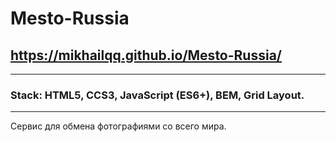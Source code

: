 # Mesto-Russia
## https://mikhailqq.github.io/Mesto-Russia/
---
###  Stack: HTML5, CCS3, JavaScript (ES6+), BEM, Grid Layout.
---
Сервис для обмена фотографиями со всего мира.
